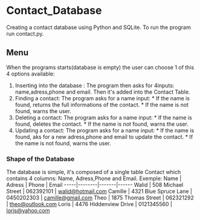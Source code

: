 # Contact_Database
Creating a contact database using Python and SQLite. To run the program run contact.py.

## Menu
When the programs starts(database is empty) the user can choose 1 of this 4 options available:
  1. Inserting into the database : The program then asks for 4inputs: name,adress,phone and email. Then it's added into the Contact Table.
  1. Finding a contact: The program asks for a name input:
    * If the name is found, returns the full informations of the contact.
    * If the name is not found, warns the user.
  1. Deleting a contact: The program asks for a name input:
    * If the name is found, deletes the contact.
    * If the name is not found, warns the user.
  1. Updating a contact: The program asks for a name input:
    * If the name is found, aks for a new adress,phone and email to update the contact.
    * If the name is not found, warns the user.

### Shape of the Database
The database is simple, it's composed of a single table Contact which contains 4 columns: Name, Adress,Phone and Email.
Exemple:
Name | Adress | Phone | Email
-----|--------|-------|------
Walid | 508  Michael Street | 062392101 | walid@hotmail.com
Camille | 4321  Blue Spruce Lane | 0450202303 | camille@gmail.com
Theo | 1875  Thomas Street | 062321292 | theo@outlook.com
Loris | 4476  Hiddenview Drive | 0121345560 | loris@yahoo.com
